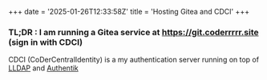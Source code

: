 +++
date = '2025-01-26T12:33:58Z'
title = 'Hosting Gitea and CDCI'
+++

### TL;DR : I am running a Gitea service at https://git.coderrrrr.site (sign in with CDCI)

CDCI (CoDerCentralIdentity) is a my authentication server running on top of [LLDAP](https://github.com/lldap/lldap) and [Authentik](https://goauthentik.io)


